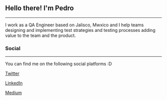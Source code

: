 ## Hello there! I'm Pedro

---

<!-- I work as a QA engineer based in Jalisco, Mexico. -->


I work as a QA Engineer based on Jalisco, Mwxico and I help teams designing and implementing test strategies and testing processes adding value to the team and the product. 
<!-- I enjoy using Python to build small projects -->



<!-- I have been working in IT industry since 2012 helping teams designing and implementing workflow process, test strategies, and testing frameworks for a wide variarity of applications -->


### Social

---

You can find me on the following social platforms :D


<a href="https://twitter.com/Bigpoe_" target="_blank">Twitter</a>

<a href="https://www.linkedin.com/in/pedro-p%C3%A9rez-islas-8496059a/" target="_blank">LinkedIn</a>

<a href="https://medium.com/@Bigpoe_" target="_blank">Medium</a>
